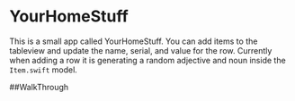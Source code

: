 # YourHomeStuff

This is a small app called YourHomeStuff. You can add items to the tableview and update the name, serial, and value for the row. 
Currently when adding a row it is generating a random adjective and noun inside the `Item.swift` model. 

##WalkThrough
